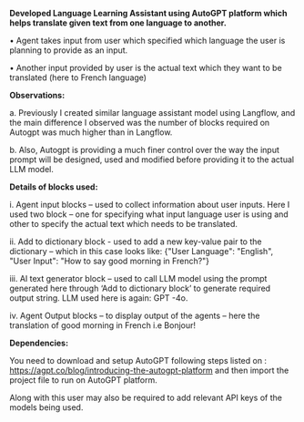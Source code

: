 **Developed Language Learning Assistant using AutoGPT platform which helps translate given text from one language to another.**

•	Agent takes input from user which specified which language the user is planning to provide as an input.

•	Another input provided by user is the actual text which they want to be translated (here to French language)

**Observations:**

a.	Previously I created similar language assistant model using Langflow, and the main difference I observed was the number of blocks required on Autogpt was much higher than in Langflow. 

b.	Also, Autogpt is providing a much finer control over the way the input prompt will be designed, used and modified before providing it to the actual LLM model.

**Details of blocks used:**

i.	Agent input blocks – used to collect information about user inputs. Here I used two block – one for specifying what input language user is using and other to specify the actual text which needs to be translated.

ii.	Add to dictionary block -  used to add a new key-value pair to the dictionary – which in this case looks like:
{"User Language": "English",
  "User Input": "How to say good morning in French?"}

iii.	AI text generator block – used to call LLM model using the prompt generated here through ‘Add to dictionary block’ to generate required output string. LLM used here is again: GPT -4o.

iv.	Agent Output blocks – to display output of the agents – here the translation of good morning in French i.e Bonjour!

**Dependencies:**

You need to download and setup AutoGPT following steps listed on : https://agpt.co/blog/introducing-the-autogpt-platform and then import the project file to run on AutoGPT platform.

Along with this user may also be required to add relevant API keys of the models being used.
